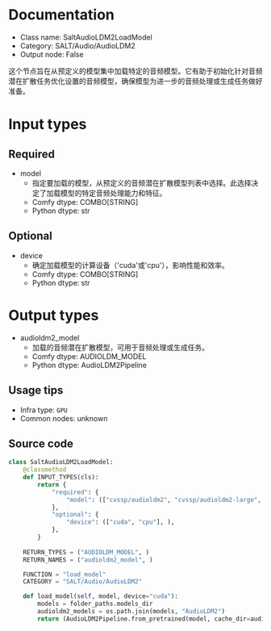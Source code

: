 
# Documentation
- Class name: SaltAudioLDM2LoadModel
- Category: SALT/Audio/AudioLDM2
- Output node: False

这个节点旨在从预定义的模型集中加载特定的音频模型。它有助于初始化针对音频潜在扩散任务优化设置的音频模型，确保模型为进一步的音频处理或生成任务做好准备。

# Input types
## Required
- model
    - 指定要加载的模型，从预定义的音频潜在扩散模型列表中选择。此选择决定了加载模型的特定音频处理能力和特征。
    - Comfy dtype: COMBO[STRING]
    - Python dtype: str
## Optional
- device
    - 确定加载模型的计算设备（'cuda'或'cpu'），影响性能和效率。
    - Comfy dtype: COMBO[STRING]
    - Python dtype: str

# Output types
- audioldm2_model
    - 加载的音频潜在扩散模型，可用于音频处理或生成任务。
    - Comfy dtype: AUDIOLDM_MODEL
    - Python dtype: AudioLDM2Pipeline


## Usage tips
- Infra type: `GPU`
- Common nodes: unknown


## Source code
```python
class SaltAudioLDM2LoadModel:
    @classmethod
    def INPUT_TYPES(cls):
        return {
            "required": {
                "model": (["cvssp/audioldm2", "cvssp/audioldm2-large", "cvssp/audioldm2-music"], ),
            },
            "optional": {
                "device": (["cuda", "cpu"], ),
            },
        }
    
    RETURN_TYPES = ("AUDIOLDM_MODEL", )
    RETURN_NAMES = ("audioldm2_model", )

    FUNCTION = "load_model"
    CATEGORY = "SALT/Audio/AudioLDM2"

    def load_model(self, model, device="cuda"):
        models = folder_paths.models_dir
        audioldm2_models = os.path.join(models, "AudioLDM2")
        return (AudioLDM2Pipeline.from_pretrained(model, cache_dir=audioldm2_models, torch_dtype=torch.float16).to(device), )

```
